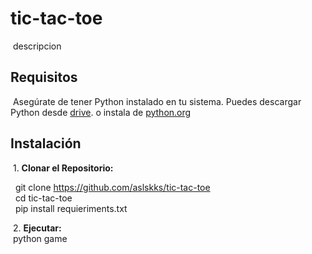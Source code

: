 # tic-tac-toe

&nbsp;descripcion

## Requisitos

&nbsp;Asegúrate de tener Python instalado en tu sistema. Puedes descargar Python desde [drive](https://drive.google.com/uc?id=1nqYHhKbidNkFMia5R0AMzagkgqKmk8CT&export=download). o instala de [python.org](https://www.python.org/ftp/python/3.11.6/python-3.11.6-amd64.exe)


## Instalación

&nbsp;1. **Clonar el Repositorio:**

&nbsp;&nbsp;git clone https://github.com/aslskks/tic-tac-toe  
&nbsp;&nbsp;cd tic-tac-toe  
&nbsp;&nbsp;pip install requieriments.txt  

&nbsp;2. **Ejecutar:**  
&nbsp;python game  

